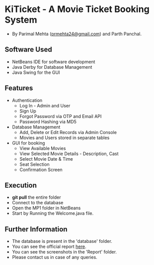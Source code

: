# KiTicket - A Movie Ticket Booking System
* By Parimal Mehta (prmehta24@gmail.com) and Parth Panchal.
## Software Used
* NetBeans IDE for software development
* Java Derby for Database Management
* Java Swing for the GUI
## Features
* Authentication
  * Log In - Admin and User 
  * Sign Up
  * Forgot Password via OTP and Email API
  * Password Hashing via MD5
* Database Management
  * Add, Delete or Edit Records via Admin Console
  * Movies and Users stored in separate tables
* GUI for booking
  * View Available Movies
  * View Selected Movie Details - Description, Cast
  * Select Movie Date & Time
  * Seat Selection
  * Confirmation Screen
## Execution
* __git pull__ the entire folder
* Connect to the database
* Open the MP1 folder in NetBeans
* Start by Running the Welcome.java file.
## Further Information
* The database is present in the 'database' folder.
* You can see the official report [here](https://drive.google.com/open?id=16pYTVHOssDKzoUV5okhUeCSlk2PgRnFK).
* You can see the screenshots in the 'Report' folder.
* Please contact us in case of any queries.


